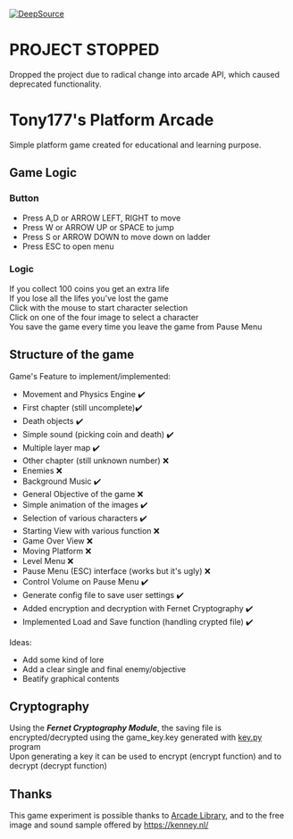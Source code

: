 [![DeepSource](https://deepsource.io/gh/Tony177/Tony-Platform-Arcade.svg/?label=resolved+issues&show_trend=true)](https://deepsource.io/gh/Tony177/Tony-Platform-Arcade/?ref=repository-badge)

# PROJECT STOPPED
Dropped the project due to radical change into arcade API, which caused deprecated functionality.

# Tony177's Platform Arcade

Simple platform game created for educational and learning purpose.

## Game Logic

### Button

- Press A,D or ARROW LEFT, RIGHT to move
- Press W or ARROW UP or SPACE to jump
- Press S or ARROW DOWN to move down on ladder
- Press ESC to open menu

### Logic

If you collect 100 coins you get an extra life  
If you lose all the lifes you've lost the game\
Click with the mouse to start character selection\
Click on one of the four image to select a character\
You save the game every time you leave the game from Pause Menu

## Structure of the game

Game's Feature to implement/implemented:

- Movement and Physics Engine :heavy_check_mark:
- First chapter (still uncomplete):heavy_check_mark:
- Death objects :heavy_check_mark:
- Simple sound (picking coin and death) :heavy_check_mark:
- Multiple layer map :heavy_check_mark:
- Other chapter (still unknown number) :x:
- Enemies :x:
- Background Music :heavy_check_mark:
- General Objective of the game :x:
- Simple animation of the images :heavy_check_mark:
- Selection of various characters :heavy_check_mark:
- Starting View with various function :x:
- Game Over View :x:
- Moving Platform :x:
- Level Menu :x:
- Pause Menu (ESC) interface (works but it's ugly) :x:
- Control Volume on Pause Menu :heavy_check_mark:
- Generate config file to save user settings :heavy_check_mark:
- Added encryption and decryption with Fernet Cryptography :heavy_check_mark:
- Implemented Load and Save function (handling crypted file) :heavy_check_mark:

Ideas:

- Add some kind of lore
- Add a clear single and final enemy/objective
- Beatify graphical contents

## Cryptography

Using the <b><i>Fernet Cryptography Module</b></i>, the saving file is encrypted/decrypted using the game_key.key generated with [key.py](#key.py) program\
Upon generating a key it can be used to encrypt (encrypt function) and to decrypt (decrypt function)

## Thanks

This game experiment is possible thanks to [Arcade Library](https://github.com/pythonarcade/arcade), and to the free image and sound sample offered by https://kenney.nl/
